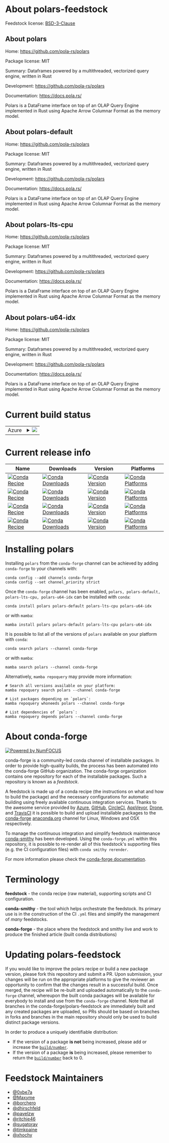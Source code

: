 About polars-feedstock
======================

Feedstock license: [BSD-3-Clause](https://github.com/conda-forge/polars-feedstock/blob/main/LICENSE.txt)


About polars
------------

Home: https://github.com/pola-rs/polars

Package license: MIT

Summary: Dataframes powered by a multithreaded, vectorized query engine, written in Rust

Development: https://github.com/pola-rs/polars

Documentation: https://docs.pola.rs/

Polars is a DataFrame interface on top of an OLAP Query Engine implemented in Rust using Apache Arrow Columnar Format as the memory model.

About polars-default
--------------------

Home: https://github.com/pola-rs/polars

Package license: MIT

Summary: Dataframes powered by a multithreaded, vectorized query engine, written in Rust

Development: https://github.com/pola-rs/polars

Documentation: https://docs.pola.rs/

Polars is a DataFrame interface on top of an OLAP Query Engine implemented in Rust using Apache Arrow Columnar Format as the memory model.

About polars-lts-cpu
--------------------

Home: https://github.com/pola-rs/polars

Package license: MIT

Summary: Dataframes powered by a multithreaded, vectorized query engine, written in Rust

Development: https://github.com/pola-rs/polars

Documentation: https://docs.pola.rs/

Polars is a DataFrame interface on top of an OLAP Query Engine implemented in Rust using Apache Arrow Columnar Format as the memory model.

About polars-u64-idx
--------------------

Home: https://github.com/pola-rs/polars

Package license: MIT

Summary: Dataframes powered by a multithreaded, vectorized query engine, written in Rust

Development: https://github.com/pola-rs/polars

Documentation: https://docs.pola.rs/

Polars is a DataFrame interface on top of an OLAP Query Engine implemented in Rust using Apache Arrow Columnar Format as the memory model.

Current build status
====================


<table>
    
  <tr>
    <td>Azure</td>
    <td>
      <details>
        <summary>
          <a href="https://dev.azure.com/conda-forge/feedstock-builds/_build/latest?definitionId=16367&branchName=main">
            <img src="https://dev.azure.com/conda-forge/feedstock-builds/_apis/build/status/polars-feedstock?branchName=main">
          </a>
        </summary>
        <table>
          <thead><tr><th>Variant</th><th>Status</th></tr></thead>
          <tbody><tr>
              <td>linux_64_polars_variantdefaultpython3.10.____cpython</td>
              <td>
                <a href="https://dev.azure.com/conda-forge/feedstock-builds/_build/latest?definitionId=16367&branchName=main">
                  <img src="https://dev.azure.com/conda-forge/feedstock-builds/_apis/build/status/polars-feedstock?branchName=main&jobName=linux&configuration=linux%20linux_64_polars_variantdefaultpython3.10.____cpython" alt="variant">
                </a>
              </td>
            </tr><tr>
              <td>linux_64_polars_variantlts-cpupython3.10.____cpython</td>
              <td>
                <a href="https://dev.azure.com/conda-forge/feedstock-builds/_build/latest?definitionId=16367&branchName=main">
                  <img src="https://dev.azure.com/conda-forge/feedstock-builds/_apis/build/status/polars-feedstock?branchName=main&jobName=linux&configuration=linux%20linux_64_polars_variantlts-cpupython3.10.____cpython" alt="variant">
                </a>
              </td>
            </tr><tr>
              <td>linux_64_polars_variantu64-idxpython3.10.____cpython</td>
              <td>
                <a href="https://dev.azure.com/conda-forge/feedstock-builds/_build/latest?definitionId=16367&branchName=main">
                  <img src="https://dev.azure.com/conda-forge/feedstock-builds/_apis/build/status/polars-feedstock?branchName=main&jobName=linux&configuration=linux%20linux_64_polars_variantu64-idxpython3.10.____cpython" alt="variant">
                </a>
              </td>
            </tr><tr>
              <td>linux_aarch64_polars_variantdefaultpython3.10.____cpython</td>
              <td>
                <a href="https://dev.azure.com/conda-forge/feedstock-builds/_build/latest?definitionId=16367&branchName=main">
                  <img src="https://dev.azure.com/conda-forge/feedstock-builds/_apis/build/status/polars-feedstock?branchName=main&jobName=linux&configuration=linux%20linux_aarch64_polars_variantdefaultpython3.10.____cpython" alt="variant">
                </a>
              </td>
            </tr><tr>
              <td>linux_aarch64_polars_variantlts-cpupython3.10.____cpython</td>
              <td>
                <a href="https://dev.azure.com/conda-forge/feedstock-builds/_build/latest?definitionId=16367&branchName=main">
                  <img src="https://dev.azure.com/conda-forge/feedstock-builds/_apis/build/status/polars-feedstock?branchName=main&jobName=linux&configuration=linux%20linux_aarch64_polars_variantlts-cpupython3.10.____cpython" alt="variant">
                </a>
              </td>
            </tr><tr>
              <td>linux_aarch64_polars_variantu64-idxpython3.10.____cpython</td>
              <td>
                <a href="https://dev.azure.com/conda-forge/feedstock-builds/_build/latest?definitionId=16367&branchName=main">
                  <img src="https://dev.azure.com/conda-forge/feedstock-builds/_apis/build/status/polars-feedstock?branchName=main&jobName=linux&configuration=linux%20linux_aarch64_polars_variantu64-idxpython3.10.____cpython" alt="variant">
                </a>
              </td>
            </tr><tr>
              <td>osx_64_polars_variantdefaultpython3.10.____cpython</td>
              <td>
                <a href="https://dev.azure.com/conda-forge/feedstock-builds/_build/latest?definitionId=16367&branchName=main">
                  <img src="https://dev.azure.com/conda-forge/feedstock-builds/_apis/build/status/polars-feedstock?branchName=main&jobName=osx&configuration=osx%20osx_64_polars_variantdefaultpython3.10.____cpython" alt="variant">
                </a>
              </td>
            </tr><tr>
              <td>osx_64_polars_variantlts-cpupython3.10.____cpython</td>
              <td>
                <a href="https://dev.azure.com/conda-forge/feedstock-builds/_build/latest?definitionId=16367&branchName=main">
                  <img src="https://dev.azure.com/conda-forge/feedstock-builds/_apis/build/status/polars-feedstock?branchName=main&jobName=osx&configuration=osx%20osx_64_polars_variantlts-cpupython3.10.____cpython" alt="variant">
                </a>
              </td>
            </tr><tr>
              <td>osx_64_polars_variantu64-idxpython3.10.____cpython</td>
              <td>
                <a href="https://dev.azure.com/conda-forge/feedstock-builds/_build/latest?definitionId=16367&branchName=main">
                  <img src="https://dev.azure.com/conda-forge/feedstock-builds/_apis/build/status/polars-feedstock?branchName=main&jobName=osx&configuration=osx%20osx_64_polars_variantu64-idxpython3.10.____cpython" alt="variant">
                </a>
              </td>
            </tr><tr>
              <td>osx_arm64_polars_variantdefaultpython3.10.____cpython</td>
              <td>
                <a href="https://dev.azure.com/conda-forge/feedstock-builds/_build/latest?definitionId=16367&branchName=main">
                  <img src="https://dev.azure.com/conda-forge/feedstock-builds/_apis/build/status/polars-feedstock?branchName=main&jobName=osx&configuration=osx%20osx_arm64_polars_variantdefaultpython3.10.____cpython" alt="variant">
                </a>
              </td>
            </tr><tr>
              <td>osx_arm64_polars_variantlts-cpupython3.10.____cpython</td>
              <td>
                <a href="https://dev.azure.com/conda-forge/feedstock-builds/_build/latest?definitionId=16367&branchName=main">
                  <img src="https://dev.azure.com/conda-forge/feedstock-builds/_apis/build/status/polars-feedstock?branchName=main&jobName=osx&configuration=osx%20osx_arm64_polars_variantlts-cpupython3.10.____cpython" alt="variant">
                </a>
              </td>
            </tr><tr>
              <td>osx_arm64_polars_variantu64-idxpython3.10.____cpython</td>
              <td>
                <a href="https://dev.azure.com/conda-forge/feedstock-builds/_build/latest?definitionId=16367&branchName=main">
                  <img src="https://dev.azure.com/conda-forge/feedstock-builds/_apis/build/status/polars-feedstock?branchName=main&jobName=osx&configuration=osx%20osx_arm64_polars_variantu64-idxpython3.10.____cpython" alt="variant">
                </a>
              </td>
            </tr><tr>
              <td>win_64_polars_variantdefaultpython3.10.____cpython</td>
              <td>
                <a href="https://dev.azure.com/conda-forge/feedstock-builds/_build/latest?definitionId=16367&branchName=main">
                  <img src="https://dev.azure.com/conda-forge/feedstock-builds/_apis/build/status/polars-feedstock?branchName=main&jobName=win&configuration=win%20win_64_polars_variantdefaultpython3.10.____cpython" alt="variant">
                </a>
              </td>
            </tr><tr>
              <td>win_64_polars_variantlts-cpupython3.10.____cpython</td>
              <td>
                <a href="https://dev.azure.com/conda-forge/feedstock-builds/_build/latest?definitionId=16367&branchName=main">
                  <img src="https://dev.azure.com/conda-forge/feedstock-builds/_apis/build/status/polars-feedstock?branchName=main&jobName=win&configuration=win%20win_64_polars_variantlts-cpupython3.10.____cpython" alt="variant">
                </a>
              </td>
            </tr><tr>
              <td>win_64_polars_variantu64-idxpython3.10.____cpython</td>
              <td>
                <a href="https://dev.azure.com/conda-forge/feedstock-builds/_build/latest?definitionId=16367&branchName=main">
                  <img src="https://dev.azure.com/conda-forge/feedstock-builds/_apis/build/status/polars-feedstock?branchName=main&jobName=win&configuration=win%20win_64_polars_variantu64-idxpython3.10.____cpython" alt="variant">
                </a>
              </td>
            </tr>
          </tbody>
        </table>
      </details>
    </td>
  </tr>
</table>

Current release info
====================

| Name | Downloads | Version | Platforms |
| --- | --- | --- | --- |
| [![Conda Recipe](https://img.shields.io/badge/recipe-polars-green.svg)](https://anaconda.org/conda-forge/polars) | [![Conda Downloads](https://img.shields.io/conda/dn/conda-forge/polars.svg)](https://anaconda.org/conda-forge/polars) | [![Conda Version](https://img.shields.io/conda/vn/conda-forge/polars.svg)](https://anaconda.org/conda-forge/polars) | [![Conda Platforms](https://img.shields.io/conda/pn/conda-forge/polars.svg)](https://anaconda.org/conda-forge/polars) |
| [![Conda Recipe](https://img.shields.io/badge/recipe-polars--default-green.svg)](https://anaconda.org/conda-forge/polars-default) | [![Conda Downloads](https://img.shields.io/conda/dn/conda-forge/polars-default.svg)](https://anaconda.org/conda-forge/polars-default) | [![Conda Version](https://img.shields.io/conda/vn/conda-forge/polars-default.svg)](https://anaconda.org/conda-forge/polars-default) | [![Conda Platforms](https://img.shields.io/conda/pn/conda-forge/polars-default.svg)](https://anaconda.org/conda-forge/polars-default) |
| [![Conda Recipe](https://img.shields.io/badge/recipe-polars--lts--cpu-green.svg)](https://anaconda.org/conda-forge/polars-lts-cpu) | [![Conda Downloads](https://img.shields.io/conda/dn/conda-forge/polars-lts-cpu.svg)](https://anaconda.org/conda-forge/polars-lts-cpu) | [![Conda Version](https://img.shields.io/conda/vn/conda-forge/polars-lts-cpu.svg)](https://anaconda.org/conda-forge/polars-lts-cpu) | [![Conda Platforms](https://img.shields.io/conda/pn/conda-forge/polars-lts-cpu.svg)](https://anaconda.org/conda-forge/polars-lts-cpu) |
| [![Conda Recipe](https://img.shields.io/badge/recipe-polars--u64--idx-green.svg)](https://anaconda.org/conda-forge/polars-u64-idx) | [![Conda Downloads](https://img.shields.io/conda/dn/conda-forge/polars-u64-idx.svg)](https://anaconda.org/conda-forge/polars-u64-idx) | [![Conda Version](https://img.shields.io/conda/vn/conda-forge/polars-u64-idx.svg)](https://anaconda.org/conda-forge/polars-u64-idx) | [![Conda Platforms](https://img.shields.io/conda/pn/conda-forge/polars-u64-idx.svg)](https://anaconda.org/conda-forge/polars-u64-idx) |

Installing polars
=================

Installing `polars` from the `conda-forge` channel can be achieved by adding `conda-forge` to your channels with:

```
conda config --add channels conda-forge
conda config --set channel_priority strict
```

Once the `conda-forge` channel has been enabled, `polars, polars-default, polars-lts-cpu, polars-u64-idx` can be installed with `conda`:

```
conda install polars polars-default polars-lts-cpu polars-u64-idx
```

or with `mamba`:

```
mamba install polars polars-default polars-lts-cpu polars-u64-idx
```

It is possible to list all of the versions of `polars` available on your platform with `conda`:

```
conda search polars --channel conda-forge
```

or with `mamba`:

```
mamba search polars --channel conda-forge
```

Alternatively, `mamba repoquery` may provide more information:

```
# Search all versions available on your platform:
mamba repoquery search polars --channel conda-forge

# List packages depending on `polars`:
mamba repoquery whoneeds polars --channel conda-forge

# List dependencies of `polars`:
mamba repoquery depends polars --channel conda-forge
```


About conda-forge
=================

[![Powered by
NumFOCUS](https://img.shields.io/badge/powered%20by-NumFOCUS-orange.svg?style=flat&colorA=E1523D&colorB=007D8A)](https://numfocus.org)

conda-forge is a community-led conda channel of installable packages.
In order to provide high-quality builds, the process has been automated into the
conda-forge GitHub organization. The conda-forge organization contains one repository
for each of the installable packages. Such a repository is known as a *feedstock*.

A feedstock is made up of a conda recipe (the instructions on what and how to build
the package) and the necessary configurations for automatic building using freely
available continuous integration services. Thanks to the awesome service provided by
[Azure](https://azure.microsoft.com/en-us/services/devops/), [GitHub](https://github.com/),
[CircleCI](https://circleci.com/), [AppVeyor](https://www.appveyor.com/),
[Drone](https://cloud.drone.io/welcome), and [TravisCI](https://travis-ci.com/)
it is possible to build and upload installable packages to the
[conda-forge](https://anaconda.org/conda-forge) [anaconda.org](https://anaconda.org/)
channel for Linux, Windows and OSX respectively.

To manage the continuous integration and simplify feedstock maintenance
[conda-smithy](https://github.com/conda-forge/conda-smithy) has been developed.
Using the ``conda-forge.yml`` within this repository, it is possible to re-render all of
this feedstock's supporting files (e.g. the CI configuration files) with ``conda smithy rerender``.

For more information please check the [conda-forge documentation](https://conda-forge.org/docs/).

Terminology
===========

**feedstock** - the conda recipe (raw material), supporting scripts and CI configuration.

**conda-smithy** - the tool which helps orchestrate the feedstock.
                   Its primary use is in the construction of the CI ``.yml`` files
                   and simplify the management of *many* feedstocks.

**conda-forge** - the place where the feedstock and smithy live and work to
                  produce the finished article (built conda distributions)


Updating polars-feedstock
=========================

If you would like to improve the polars recipe or build a new
package version, please fork this repository and submit a PR. Upon submission,
your changes will be run on the appropriate platforms to give the reviewer an
opportunity to confirm that the changes result in a successful build. Once
merged, the recipe will be re-built and uploaded automatically to the
`conda-forge` channel, whereupon the built conda packages will be available for
everybody to install and use from the `conda-forge` channel.
Note that all branches in the conda-forge/polars-feedstock are
immediately built and any created packages are uploaded, so PRs should be based
on branches in forks and branches in the main repository should only be used to
build distinct package versions.

In order to produce a uniquely identifiable distribution:
 * If the version of a package **is not** being increased, please add or increase
   the [``build/number``](https://docs.conda.io/projects/conda-build/en/latest/resources/define-metadata.html#build-number-and-string).
 * If the version of a package **is** being increased, please remember to return
   the [``build/number``](https://docs.conda.io/projects/conda-build/en/latest/resources/define-metadata.html#build-number-and-string)
   back to 0.

Feedstock Maintainers
=====================

* [@0xbe7a](https://github.com/0xbe7a/)
* [@Maxyme](https://github.com/Maxyme/)
* [@borchero](https://github.com/borchero/)
* [@dhirschfeld](https://github.com/dhirschfeld/)
* [@pavelzw](https://github.com/pavelzw/)
* [@ritchie46](https://github.com/ritchie46/)
* [@sugatoray](https://github.com/sugatoray/)
* [@timkpaine](https://github.com/timkpaine/)
* [@xhochy](https://github.com/xhochy/)

